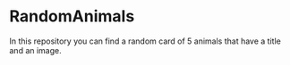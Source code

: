 # RandomAnimals
 In this repository you can find a random card of 5 animals that have a title and an image.
